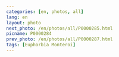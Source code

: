 ```yaml
---
categories: [en, photos, all]
lang: en
layout: photo
next_photo: /en/photos/all/P0000285.html
picname: P0000284
prev_photo: /en/photos/all/P0000287.html
tags: [Euphorbia Monteroi]
---
```

